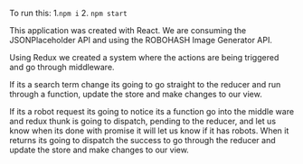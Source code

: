 To run this:
1.`npm i`
2. `npm start`

This application was created with React. We are consuming the JSONPlaceholder API and using the ROBOHASH Image Generator API.

Using Redux we created a system where the actions are being triggered and go through middleware.

If its a search term change its going to go straight to the reducer and run through a function, update the store and make changes to our view.

If its a robot request its going to notice its a function go into the middle ware and redux thunk is going to dispatch, pending to the reducer, and let us know when its done with promise it will let us know if it has robots. When it returns its going to dispatch the success to go through the reducer and update the store and make changes to our view.
